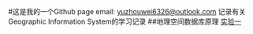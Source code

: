 #这是我的一个Github page
email: yuzhouwei6326@outlook.com
记录有关Geographic Information System的学习记录
##地理空间数据库原理
[实验一](实验一报告.md) 